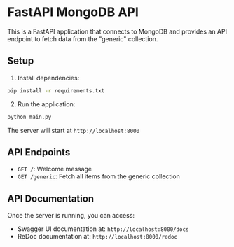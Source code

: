 # FastAPI MongoDB API

This is a FastAPI application that connects to MongoDB and provides an API endpoint to fetch data from the "generic" collection.

## Setup

1. Install dependencies:
```bash
pip install -r requirements.txt
```

2. Run the application:
```bash
python main.py
```

The server will start at `http://localhost:8000`

## API Endpoints

- `GET /`: Welcome message
- `GET /generic`: Fetch all items from the generic collection

## API Documentation

Once the server is running, you can access:
- Swagger UI documentation at: `http://localhost:8000/docs`
- ReDoc documentation at: `http://localhost:8000/redoc` 